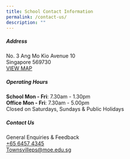 ```yaml
---
title: School Contact Information
permalink: /contact-us/
description: ""
---
```

##### **Address**

No. 3 Ang Mo Kio Avenue 10
<br>Singapore 569730
<br>[VIEW MAP](https://goo.gl/maps/wREPPXPxqu3Gq2Ap8)

##### Operating Hours

**School Mon - Fri**:&nbsp;7.30am - 1.30pm 
<br>**Office Mon - Fri**: 7.30am - 5.00pm
<br>Closed on Saturdays, Sundays &amp; Public Holidays

##### **Contact Us**
General Enquiries &amp; Feedback<br>
[+65 6457 4345](tel:+6564574345)<br>
[Townsvilleps@moe.edu.sg](mailto:Townsvilleps@moe.edu.sg)